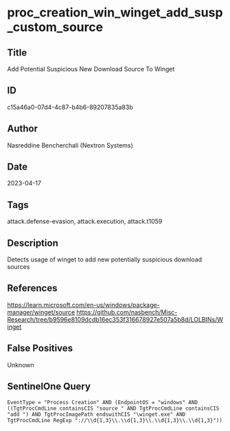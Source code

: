 # proc_creation_win_winget_add_susp_custom_source

## Title
Add Potential Suspicious New Download Source To Winget

## ID
c15a46a0-07d4-4c87-b4b6-89207835a83b

## Author
Nasreddine Bencherchali (Nextron Systems)

## Date
2023-04-17

## Tags
attack.defense-evasion, attack.execution, attack.t1059

## Description
Detects usage of winget to add new potentially suspicious download sources

## References
https://learn.microsoft.com/en-us/windows/package-manager/winget/source
https://github.com/nasbench/Misc-Research/tree/b9596e8109dcdb16ec353f316678927e507a5b8d/LOLBINs/Winget

## False Positives
Unknown

## SentinelOne Query
```
EventType = "Process Creation" AND (EndpointOS = "windows" AND ((TgtProcCmdLine containsCIS "source " AND TgtProcCmdLine containsCIS "add ") AND TgtProcImagePath endswithCIS "\winget.exe" AND TgtProcCmdLine RegExp "://\\d{1,3}\\.\\d{1,3}\\.\\d{1,3}\\.\\d{1,3}"))

```